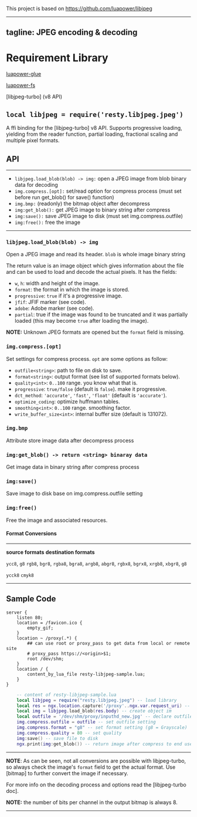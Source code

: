 This project is based on https://github.com/luapower/libjpeg

---
tagline: JPEG encoding & decoding
---

# Requirement Library
[luapower-glue](https://github.com/luapower/glue)

[luapower-fs](https://github.com/luapower/fs)

[libjpeg-turbo] (v8 API)

## `local libjpeg = require('resty.libjpeg.jpeg')`

A ffi binding for the [libjpeg-turbo] v8 API.
Supports progressive loading, yielding from the reader function,
partial loading, fractional scaling and multiple pixel formats.

## API

------------------------------------ -----------------------------------------
  * `libjpeg.load_blob(blob) -> img:`     open a JPEG image from blob binary data for decoding
  * `img.compress.[opt]:`                 set/read option for compress process (must set before run get_blob() for save() function)
  * `img.bmp:`                            (readonly) the bitmap object after decompress
  * `img:get_blob():`                     get JPEG image to binary string after compress
  * `img:save():`                         save JPEG image to disk (must set img.compress.outfile)
  * `img:free():`                         free the image
------------------------------------ -----------------------------------------

### `libjpeg.load_blob(blob) -> img`

Open a JPEG image and read its header. `blob` is whole image binary string

The return value is an image object which gives information about the file
and can be used to load and decode the actual pixels. It has the fields:

  * `w`, `h`: width and height of the image.
  * `format`: the format in which the image is stored.
  * `progressive`: `true` if it's a progressive image.
  * `jfif`: JFIF marker (see code).
  * `adobe`: Adobe marker (see code).
  * `partial`: true if the image was found to be truncated and it was
  partially loaded (this may become `true` after loading the image).

__NOTE:__ Unknown JPEG formats are opened but the `format` field is missing.

### `img.compress.[opt]`

Set settings for compress process. `opt` are some options as follow:

  * `outfile<string>`: path to file on disk to save.
  * `format<string>`: output format (see list of supported formats below).
  * `quality<int>`: `0..100` range. you know what that is.
  * `progressive`: `true/false` (default is `false`). make it progressive.
  * `dct_method`: `'accurate'`, `'fast'`, `'float'` (default is `'accurate'`).
  * `optimize_coding`: optimize huffmann tables.
  * `smoothing<int>`: `0..100` range. smoothing factor.
  * `write_buffer_size<int>`: internal buffer size (default is 131072).

### `img.bmp`

Attribute store image data after decompress process


### `img:get_blob() -> return <string> binaray data`

Get image data in binary string after compress process


### `img:save()`

Save image to disk base on img.compress.outfile setting


### `img:free()`

Free the image and associated resources.

#### Format Conversions

------------------- ----------------------------------------------------------
__source formats__  __destination formats__

`ycc8`, `g8`        `rgb8`, `bgr8`, `rgba8`, `bgra8`, `argb8`, `abgr8`,
                    `rgbx8`, `bgrx8`, `xrgb8`, `xbgr8`, `g8`

`ycck8`             `cmyk8`
------------------- ----------------------------------------------------------

## Sample Code

~~~~Nginx Configuration
server {
	listen 80;
	location = /favicon.ico {
		empty_gif;
	}
	location ~ /proxy(.*) {
	    ## can use root or proxy_pass to get data from local or remote site
		# proxy_pass https://<origin>$1;
		root /dev/shm;
	}
	location / {
		content_by_lua_file resty-libjpeg-sample.lua;
	}
}
~~~~

~~~~lua
    -- content of resty-libjpeg-sample.lua
    local libjpeg = require("resty.libjpeg.jpeg") -- load library
    local res = ngx.location.capture('/proxy'..ngx.var.request_uri) -- get data from nginx location /proxy by subrequest 
    local img = libjpeg.load_blob(res.body) -- create object im
    local outfile = '/dev/shm/proxy/inputhd_new.jpg' -- declare outfile path
    img.compress.outfile = outfile -- set outfile setting
    img.compress.format = "g8" -- set format setting (g8 = Grayscale)
    img.compress.quality = 80 -- set quality
    img:save() -- save file to disk
    ngx.print(img:get_blob()) -- return image after compress to end user

~~~~
------------------- ----------------------------------------------------------

__NOTE__: As can be seen, not all conversions are possible with libjpeg-turbo,
so always check the image's `format` field to get the actual format. Use
[bitmap] to further convert the image if necessary.

For more info on the decoding process and options read the
[libjpeg-turbo doc].

__NOTE:__ the number of bits per channel in the output bitmap is always 8.

----

